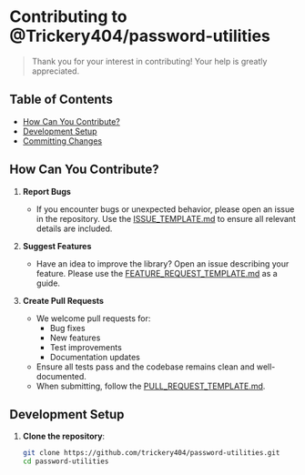 # Contributing to @Trickery404/password-utilities

> Thank you for your interest in contributing! Your help is greatly appreciated.

## Table of Contents

- [How Can You Contribute?](#how-can-you-contribute)
- [Development Setup](#development-setup)
- [Committing Changes](#committing-changes)

## How Can You Contribute?

1. **Report Bugs**
   - If you encounter bugs or unexpected behavior, please open an issue in the repository. Use the [ISSUE_TEMPLATE.md](./.github/ISSUE_TEMPLATE/ISSUE_TEMPLATE.md) to ensure all relevant details are included.

2. **Suggest Features**
   - Have an idea to improve the library? Open an issue describing your feature. Please use the [FEATURE_REQUEST_TEMPLATE.md](./.github/ISSUE_TEMPLATE/FEATURE_REQUEST_TEMPLATE.md) as a guide.

3. **Create Pull Requests**
   - We welcome pull requests for:
     - Bug fixes
     - New features
     - Test improvements
     - Documentation updates
   - Ensure all tests pass and the codebase remains clean and well-documented.
   - When submitting, follow the [PULL_REQUEST_TEMPLATE.md](./.github/PULL_REQUEST_TEMPLATE.md).

## Development Setup

1. **Clone the repository**:
   ```sh
   git clone https://github.com/trickery404/password-utilities.git
   cd password-utilities
